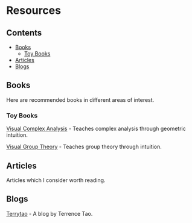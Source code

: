 # Resources

## Contents

- [Books](#books)
  - [Toy Books](#toy-books)
- [Articles](#articles)
- [Blogs](#blogs)

## Books

Here are recommended books in different areas of interest.

### Toy Books
[Visual Complex Analysis](https://www.amazon.com/Visual-Complex-Analysis-Tristan-Needham/dp/0198534469 "Visual Complex Analysis") - Teaches complex analysis through geometric intuition.

[Visual Group Theory](https://www.amazon.com/Visual-Group-Theory-Problem-Book/dp/088385757X "Visual Group Theory") - Teaches group theory through intuition.

## Articles

Articles which I consider worth reading.

## Blogs

[Terrytao](https://terrytao.wordpress.com/ "Terrytao") - A blog by Terrence Tao.
